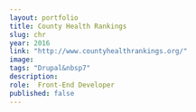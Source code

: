 ```yaml
---
layout: portfolio
title: County Health Rankings
slug: chr
year: 2016
link: "http://www.countyhealthrankings.org/"
image:
tags: "Drupal&nbsp7"
description:
role:  Front-End Developer
published: false
---
```

